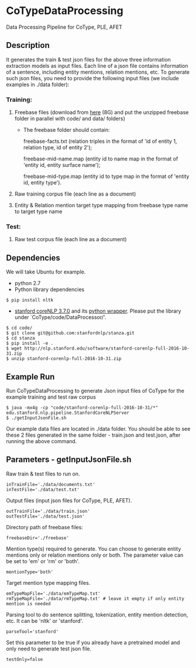 # CoTypeDataProcessing
Data Processing Pipeline for CoType, PLE, AFET

## Description
It generates the train & test json files for the above three information extraction models as input files. Each line of a json file contains information of a sentence, including entity mentions, relation mentions, etc.
To generate such json files, you need to provide the following input files (we include examples in ./data folder):

### Training:
1. Freebase files (download from [here](https://drive.google.com/file/d/0B--ZKWD8ahE4aXhOLXFUeDZBVzA/view?usp=sharing) (8G) and put the unzipped freebase folder in parallel with code/ and data/ folders)
  
    * The freebase folder should contain: 
    
      freebase-facts.txt (relation triples in the format of 'id of entity 1, relation type, id of entity 2'); 
      
      freebase-mid-name.map (entity id to name map in the format of 'entity id, entity surface name');
      
      freebase-mid-type.map (entity id to type map in the format of 'entity id, entity type'). 

2. Raw training corpus file (each line as a document)

3. Entity & Relation mention target type mapping from freebase type name to target type name

### Test:
1. Raw test corpus file (each line as a document) 

## Dependencies
We will take Ubuntu for example.

* python 2.7
* Python library dependencies
```
$ pip install nltk
```

* [stanford coreNLP 3.7.0](http://stanfordnlp.github.io/CoreNLP/) and its [python wrapper](https://github.com/stanfordnlp/stanza). Please put the library under `CoType/code/DataProcessor/'.

```
$ cd code/
$ git clone git@github.com:stanfordnlp/stanza.git
$ cd stanza
$ pip install -e .
$ wget http://nlp.stanford.edu/software/stanford-corenlp-full-2016-10-31.zip
$ unzip stanford-corenlp-full-2016-10-31.zip
```

## Example Run
Run CoTypeDataProcessing to generate Json input files of CoType for the example training and test raw corpus

```
$ java -mx4g -cp "code/stanford-corenlp-full-2016-10-31/*" edu.stanford.nlp.pipeline.StanfordCoreNLPServer
$ ./getInputJsonFile.sh  
```
Our example data files are located in ./data folder. You should be able to see these 2 files generated in the same folder - train.json and test.json, after running the above command.

## Parameters - getInputJsonFile.sh
Raw train & test files to run on.
```
inTrainFile='./data/documents.txt'
inTestFile='./data/test.txt'
```
Output files (input json files for CoType, PLE, AFET).
```
outTrainFile='./data/train.json'
outTestFile='./data/test.json'
```
Directory path of freebase files:
```
freebaseDir='./freebase'
```
Mention type(s) required to generate. You can choose to generate entity mentions only or relation mentions only or both. The parameter value can be set to 'em' or 'rm' or 'both'.
```
mentionType='both'
```
Target mention type mapping files.
```
emTypeMapFile='./data/emTypeMap.txt'
rmTypeMapFile='./data/rmTypeMap.txt' # leave it empty if only entity mention is needed
```
Parsing tool to do sentence splitting, tokenization, entity mention detection, etc. It can be 'nltk' or 'stanford'.
```
parseTool='stanford'
```
Set this parameter to be true if you already have a pretrained model and only need to generate test json file.
```
testOnly=false
```
